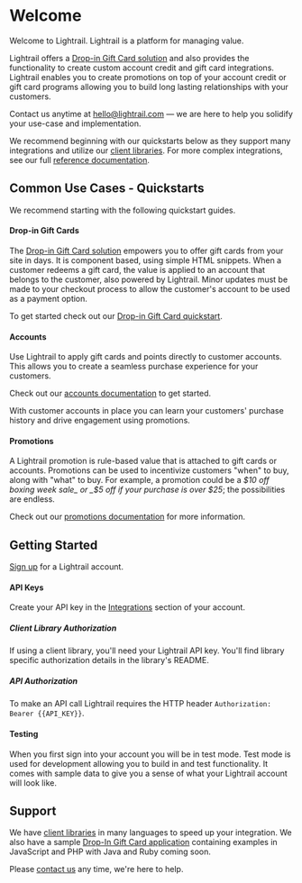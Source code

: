 # Welcome

Welcome to Lightrail. Lightrail is a platform for managing value.

Lightrail offers a [Drop-in Gift Card solution](#drop-in-gift-cards/drop-in-gift-cards) and also provides the functionality to create custom account credit and gift card integrations. Lightrail enables you to create promotions on top of your account credit or gift card programs allowing you to build long lasting relationships with your customers.

Contact us anytime at hello@lightrail.com — we are here to help you solidify your use-case and implementation.
 
We recommend beginning with our quickstarts below as they support many integrations and utilize our [client libraries](https://github.com/Giftbit/Lightrail-API-Docs/blob/master/docs/client-libraries.md#client-libraries). For more complex integrations, see our full [reference documentation](https://www.lightrail.com/docs/reference).

## Common Use Cases - Quickstarts
We recommend starting with the following quickstart guides. 

#### Drop-in Gift Cards
The [Drop-in Gift Card solution](#drop-in-gift-cards/drop-in-gift-cards) empowers you to offer gift cards from your site in days. It is component based, using simple HTML snippets. When a customer redeems a gift card, the value is applied to an account that belongs to the customer, also powered by Lightrail. Minor updates must be made to your checkout process to allow the customer's account to be used as a payment option.

To get started check out our [Drop-in Gift Card quickstart](#drop-in-gift-cards/quickstart).

#### Accounts
Use Lightrail to apply gift cards and points directly to customer accounts. This allows you to create a seamless purchase experience for your customers.

Check out our [accounts documentation](#accounts/accounts) to get started.

With customer accounts in place you can learn your customers' purchase history and drive engagement using promotions.

#### Promotions
A Lightrail promotion is rule-based value that is attached to gift cards or accounts. Promotions can be used to incentivize customers "when" to buy, along with "what" to buy. For example, a promotion could be a _$10 off boxing week sale_ or _$5 off if your purchase is over $25_; the possibilities are endless.

Check out our [promotions documentation](#promotions/promotions) for more information.

## Getting Started
[Sign up](https://www.lightrail.com/app/#/register) for a Lightrail account. 

#### API Keys
Create your API key in the [Integrations](https://www.lightrail.com/app/#/account/api) section of your account. 

##### Client Library Authorization
If using a client library, you'll need your Lightrail API key. You'll find library specific authorization details in the library's README. 

##### API Authorization
To make an API call Lightrail requires the HTTP header `Authorization: Bearer {{API_KEY}}`.

#### Testing
When you first sign into your account you will be in test mode. Test mode is used for development allowing you to build in and test functionality. It comes with sample data to give you a sense of what your Lightrail account will look like. 

## Support
We have [client libraries](https://github.com/Giftbit/Lightrail-API-Docs/blob/master/docs/client-libraries.md#client-libraries) in many languages to speed up your integration. We also have a sample [Drop-In Gift Card application]((https://github.com/Giftbit/stripe-integration-sample-webapp)) containing examples in JavaScript and PHP with Java and Ruby coming soon.   

Please [contact us](mailto:hello@lightrail.com) any time, we're here to help.
